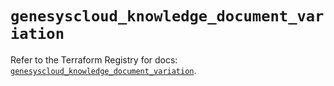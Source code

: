 # `genesyscloud_knowledge_document_variation`

Refer to the Terraform Registry for docs: [`genesyscloud_knowledge_document_variation`](https://registry.terraform.io/providers/mypurecloud/genesyscloud/1.70.0/docs/resources/knowledge_document_variation).
